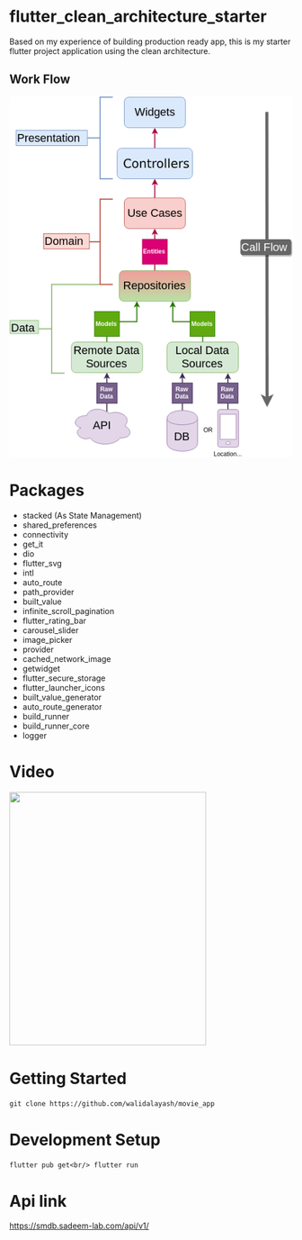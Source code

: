 # flutter_clean_architecture_starter

Based on my experience of building production ready app, this is my starter flutter project application using the clean architecture.


## Work Flow

![alt text](images/Clean-Architecture-Flutter-Diagram.png?raw=true)

# Packages 
  - stacked (As State Management) 
  - shared_preferences
  - connectivity
  - get_it
  - dio
  - flutter_svg
  - intl
  - auto_route
  - path_provider
  - built_value
  - infinite_scroll_pagination
  - flutter_rating_bar
  - carousel_slider
  - image_picker
  - provider
  - cached_network_image
  - getwidget
  - flutter_secure_storage
  - flutter_launcher_icons
  - built_value_generator
  - auto_route_generator
  - build_runner
  - build_runner_core
  - logger
  
 
 # Video 
<img src="https://github.com/walidalayash/movie_app/assets/83910549/2f7f2e1d-d678-473d-8491-62ce75cca652" width="350" height="450">

# Getting Started
`
git clone https://github.com/walidalayash/movie_app
`

# Development Setup
`
flutter pub get<br/>
flutter run
`

 # Api link
 https://smdb.sadeem-lab.com/api/v1/
